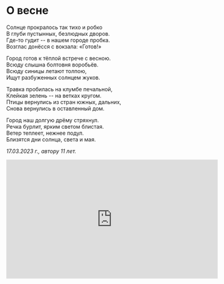 # О весне

Солнце прокралось так тихо и робко  
В глуби пустынных, безлюдных дворов.  
Где-то гудит -- в нашем городе пробка.  
Возглас донёсся с вокзала: «Готов!»

Город готов к тёплой встрече с весною.  
Всюду слышна болтовня воробьёв.  
Всюду синицы летают толпою,  
Ищут разбуженных солнцем жуков.

Травка пробилась на клумбе печальной,  
Клейкая зелень -- на ветках кругом.  
Птицы вернулись из стран южных, дальних,  
Снова вернулись в оставленный дом.

Город наш долгую дрёму стряхнул.  
Речка бурлит, ярким светом блистая.  
Ветер теплеет, нежнее подул.  
Близятся дни солнца, света и мая.

*17.03.2023 г., автору 11 лет.*

<iframe width="560" height="315" src="https://www.youtube.com/embed/Qk4pw-Kf6Do" title="YouTube video player" frameborder="0" allow="accelerometer; autoplay; clipboard-write; encrypted-media; gyroscope; picture-in-picture; web-share" allowfullscreen></iframe>
